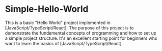 # Simple-Hello-World
This is a basic "Hello World" project implemented in [JavaScript/TypeScript/React]. The purpose of this project is to demonstrate the fundamental concepts of programming and how to set up a simple project structure. It's an excellent starting point for beginners who want to learn the basics of [JavaScript/TypeScript/React].
